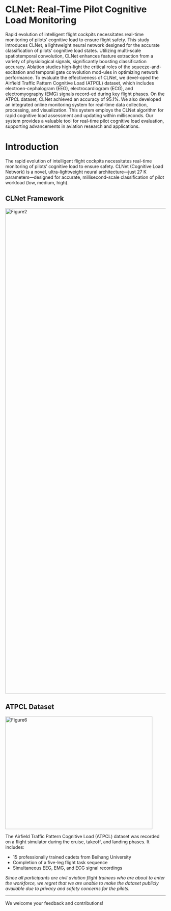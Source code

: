 # CLNet: Real-Time Pilot Cognitive Load Monitoring
 
Rapid evolution of intelligent flight cockpits necessitates real-time monitoring of pilots’ cognitive load to ensure flight safety. This study introduces CLNet, a lightweight neural network designed for the accurate classification of pilots’ cognitive load states. Utilizing multi-scale spatiotemporal convolution, CLNet enhances feature extraction from a variety of physiological signals, significantly boosting classification accuracy. Ablation studies high-light the critical roles of the squeeze-and-excitation and temporal gate convolution mod-ules in optimizing network performance. To evaluate the effectiveness of CLNet, we devel-oped the Airfield Traffic Pattern Cognitive Load (ATPCL) dataset, which includes electroen-cephalogram (EEG), electrocardiogram (ECG), and electromyography (EMG) signals record-ed during key flight phases. On the ATPCL dataset, CLNet achieved an accuracy of 95.1%. We also developed an integrated online monitoring system for real-time data collection, processing, and visualization. This system employs the CLNet algorithm for rapid cognitive load assessment and updating within milliseconds. Our system provides a valuable tool for real-time pilot cognitive load evaluation, supporting advancements in aviation research and applications.
 

# Introduction
 
The rapid evolution of intelligent flight cockpits necessitates real-time monitoring of pilots’ cognitive load to ensure safety. CLNet (Cognitive Load Network) is a novel, ultra-lightweight neural architecture—just 27 K parameters—designed for accurate, millisecond-scale classification of pilot workload (low, medium, high).
 
 
## CLNet Framework
 
<img width="2225" height="1525" alt="Figure2" src="https://github.com/user-attachments/assets/d1df865c-b850-4842-a5bd-4f0d7799341c" />


 
 
## ATPCL Dataset
 
<img width="462" height="354" alt="Figure6" src="https://github.com/user-attachments/assets/ef8222b7-63a6-4551-b6be-1c623e9473d1" />

The Airfield Traffic Pattern Cognitive Load (ATPCL) dataset was recorded on a flight simulator during the cruise, takeoff, and landing phases. It includes:  
- 15 professionally trained cadets from Beihang University  
- Completion of a five-leg flight task sequence  
- Simultaneous EEG, EMG, and ECG signal recordings
  
*Since all participants are civil aviation flight trainees who are about to enter the workforce, we regret that we are unable to make the dataset publicly available due to privacy and safety concerns for the pilots.*


 ---
 
We welcome your feedback and contributions!  
 
